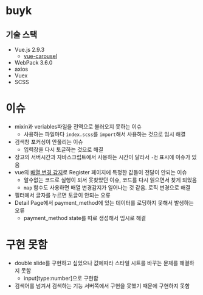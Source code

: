 # buyk

## 기술 스택
- Vue.js 2.9.3
  - [vue-carousel](https://github.com/SSENSE/vue-carousel)
- WebPack 3.6.0
- axios
- Vuex
- SCSS

# 이슈
- mixin과 veriables파일을 전역으로 불러오지 못하는 이슈
  - 사용하는 파일마다 `index.scss`를 `import`해서 사용하는 것으로 임시 해결
- 검색창 포커싱이 안풀리는 이슈
  - 입력창을 다시 토글하는 것으로 해결
- 장고의 서버시간과 자바스크립트에서 사용하는 시간이 달라서 `-전` 표시에 이슈가 있음
- vue의 [배열 변경 감지](https://kr.vuejs.org/v2/guide/list.html#%EA%B0%9D%EC%B2%B4-%EB%B3%80%EA%B2%BD-%EA%B0%90%EC%A7%80%EC%97%90-%EA%B4%80%ED%95%9C-%EC%A3%BC%EC%9D%98%EC%82%AC%ED%95%AD)로 Register 페이지에 특정한 값들이 전달이 안되는 이슈
  - 알수없는 코드로 실행이 되서 못찾았던 이슈, 코드를 다시 읽으면서 찾게 되었음
  - `map` 함수도 사용하면 배열 변경감지가 일어나는 것 같음. 로직 변경으로 해결
- 필터에서 글자를 누르면 토글이 안되는 오류
- Detail Page에서 payment_method에 있는 데이터를 로딩하지 못해서 발생하는 오류
  - payment_method state를 따로 생성해서 임시로 해결

# 구현 못함
- double slide를 구현하고 싶었으나 값에따라 스타일 시트를 바꾸는 문제를 해결하지 못함
  - input[type:number]으로 구현함
- 검색어를 넘겨서 검색하는 기능 서버쪽에서 구현을 못했기 때문에 구현하지 못함